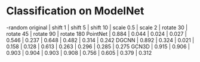 # Classification on ModelNet


-random
           original | shift  1 | shift  5 | shift 10 | scale 0.5 | scale  2 | rotate 30 | rotate 45 | rotate 90 | rotate 180
PointNet |    0.884 |    0.044 |    0.024 |    0.027 |     0.546 |    0.237 |     0.648 |     0.482 |     0.314 |      0.242
DGCNN    |    0.892 |    0.324 |    0.021 |    0.158 |     0.128 |    0.613 |     0.263 |     0.296 |     0.285 |      0.275
GCN3D    |    0.915 |    0.906 |    0.903 |    0.904 |     0.903 |    0.908 |     0.756 |     0.605 |     0.379 |      0.312